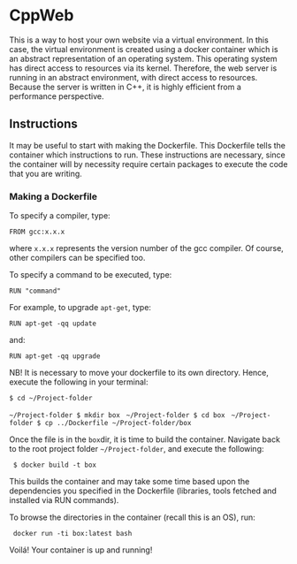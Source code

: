 # CppWeb

This is a way to host your own website via a virtual environment. In this case,
the virtual environment is created using a docker container which is an
abstract representation of an operating system. This operating system
has direct access to resources via its kernel.
Therefore, the web server is running in an abstract environment, with direct
access to resources. Because the server is written in C++, it is highly efficient from a performance perspective.


## Instructions
It may be useful to start with making the Dockerfile.
This Dockerfile tells the container which instructions to
run. These instructions are necessary, since the container
will by necessity require certain packages to execute the
code that you are writing.

### Making a Dockerfile
 To specify a compiler, type:

```FROM gcc:x.x.x ```

where ```x.x.x``` represents the version number of the gcc compiler. Of course, other compilers can be specified too.

To specify a command to be executed, type:

```RUN "command" ```

For example, to upgrade ```apt-get```, type:

```RUN apt-get -qq update```

and:

```RUN apt-get -qq upgrade```

NB!
It is necessary to move your dockerfile to its own directory.
Hence, execute the following in your terminal:

```$ cd ~/Project-folder ```

```~/Project-folder $ mkdir box ```
```~/Project-folder $ cd box ```
```~/Project-folder $ cp ../Dockerfile ~/Project-folder/box```

Once the file is in the ```box```dir, it is time to build the container. Navigate back to the root project folder ```~/Project-folder```, and execute the following:

``` $ docker build -t box```

This builds the container and may take some time based upon the dependencies you specified in the Dockerfile (libraries, tools fetched and installed via RUN commands).

To browse the directories in the container (recall this is an OS), run:

``` docker run -ti box:latest bash```

Voilá! Your container is up and running! 
